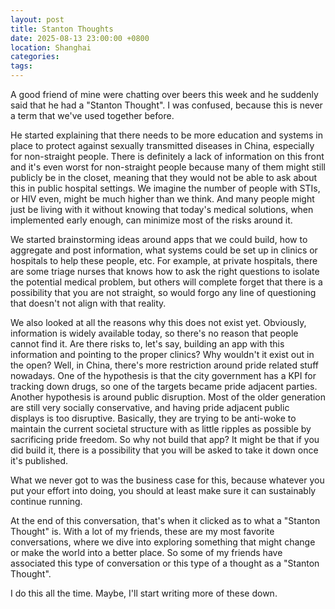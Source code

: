 ```yaml
---
layout: post
title: Stanton Thoughts
date: 2025-08-13 23:00:00 +0800
location: Shanghai
categories: 
tags: 
---
```


A good friend of mine were chatting over beers this week and he suddenly said that he had a "Stanton Thought". I was confused, because this is never a term that we've used together before.

He started explaining that there needs to be more education and systems in place to protect against sexually transmitted diseases in China, especially for non-straight people. There is definitely a lack of information on this front and it's even worst for non-straight people because many of them might still publicly be in the closet, meaning that they would not be able to ask about this in public hospital settings. We imagine the number of people with STIs, or HIV even, might be much higher than we think. And many people might just be living with it without knowing that today's medical solutions, when implemented early enough, can minimize most of the risks around it.

We started brainstorming ideas around apps that we could build, how to aggregate and post information, what systems could be set up in clinics or hospitals to help these people, etc. For example, at private hospitals, there are some triage nurses that knows how to ask the right questions to isolate the potential medical problem, but others will complete forget that there is a possibility that you are not straight, so would forgo any line of questioning that doesn't not align with that reality.

We also looked at all the reasons why this does not exist yet. Obviously, information is widely available today, so there's no reason that people cannot find it. Are there risks to, let's say, building an app with this information and pointing to the proper clinics? Why wouldn't it exist out in the open? Well, in China, there's more restriction around pride related stuff nowadays. One of the hypothesis is that the city government has a KPI for tracking down drugs, so one of the targets became pride adjacent parties. Another hypothesis is around public disruption. Most of the older generation are still very socially conservative, and having pride adjacent public displays is too disruptive. Basically, they are trying to be anti-woke to maintain the current societal structure with as little ripples as possible by sacrificing pride freedom. So why not build that app? It might be that if you did build it, there is a possibility that you will be asked to take it down once it's published.

What we never got to was the business case for this, because whatever you put your effort into doing, you should at least make sure it can sustainably continue running.

At the end of this conversation, that's when it clicked as to what a "Stanton Thought" is. With a lot of my friends, these are my most favorite conversations, where we dive into exploring something that might change or make the world into a better place. So some of my friends have associated this type of conversation or this type of a thought as a "Stanton Thought".

I do this all the time. Maybe, I'll start writing more of these down.